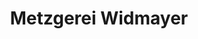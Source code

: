 ---
title: "Metzgerei Widmayer"
url: /esslingen-am-neckar/metzgerei-widmayer-oberer-metzgerbach/
shop: Metzgerei
---